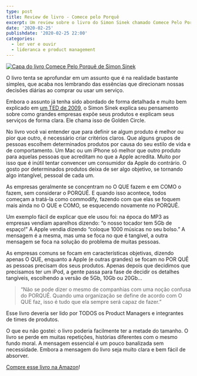 ```yaml
---
type: post
title: Review de livro - Comece pelo Porquê
excerpt: Um review sobre o livro do Simon Sinek chamado Comece Pelo Porque
date: '2020-02-25'
publishdate: '2020-02-25 22:00'
categories:
  - ler ver e ouvir
  - lideranca e product management
---
```


[![Capa do livro Comece Pelo Porquê de Simon Sinek](https://i.imgur.com/52k5j9k.jpg)](https://amzn.to/2HUbfq9)


O livro tenta se aprofundar em um assunto que é na realidade bastante simples, que acaba nos lembrando das essências que direcionam nossas decisões diárias ao comprar ou usar um serviço.

Embora o assunto já tenha sido abordado de forma detalhada e muito bem explicado em [um TED de 2009](https://www.ted.com/talks/simon_sinek_how_great_leaders_inspire_action), o Simon Sinek explica seu pensamento sobre como grandes empresas expõe seus produtos e explicam seus serviços de forma clara. Ele chama isso de Golden Circle. 

No livro você vai entender que para definir se algum produto é melhor ou pior que outro, é necessário criar critérios claros.
Que alguns grupos de pessoas escolhem determinados produtos por causa do seu estilo de vida e de comportamento. Um Mac ou um iPhone só melhor que outro produto para aquelas pessoas que acreditam no que a Apple acredita. Muito por isso que é inútil tentar convencer um consumidor da Apple do contrário.
O gosto por determinados produtos deixa de ser algo objetivo, se tornando algo intangível, pessoal de cada um.

As empresas geralmente se concentram no O QUE fazem e em COMO o fazem, sem considerar o PORQUÊ. E quando isso acontece, todos começam a tratá-la como commodify, fazendo com que elas se foquem mais ainda no O QUE e COMO, se esquecendo novamente no PORQUÊ.

Um exemplo fácil de explicar que ele usou foi: na época do MP3 as empresas vendiam aparelhos dizendo: “o nosso tocador tem 5Gb de espaço!”
A Apple vendia dizendo “coloque 1000 músicas no seu bolso.” A mensagem é a mesma, mas uma se foca no que é tangível, a outra mensagem se foca na solução do problema de muitas pessoas.

As empresas comuns se focam em características objetivas, dizendo apenas O QUE, enquanto a Apple (e outras grandes) se focam no POR QUÊ as pessoas precisam dos seus produtos. Apenas depois que decidimos que precisamos ter um iPod, a gente passa para fase de decidir os detalhes tangíveis, escolhendo a versão de 5Gb, 10Gb ou 20Gb...

> “Não se pode dizer o mesmo de companhias com uma noção confusa do PORQUÊ. Quando uma organização se define de acordo com O QUE faz, isso é tudo que ela sempre será capaz de fazer.”

Esse livro deveria ser lido por TODOS os Product Managers e integrantes de times de produtos.

O que eu não gostei: o livro poderia facilmente ter a metade do tamanho. O livro se perde em muitas repetições, histórias diferentes com o mesmo fundo moral. A mensagem essencial é um pouco banalizada sem necessidade. Embora a mensagem do livro seja muito clara e bem fácil de absorver.

[Compre esse livro na Amazon](https://amzn.to/2v7Mp3v)!